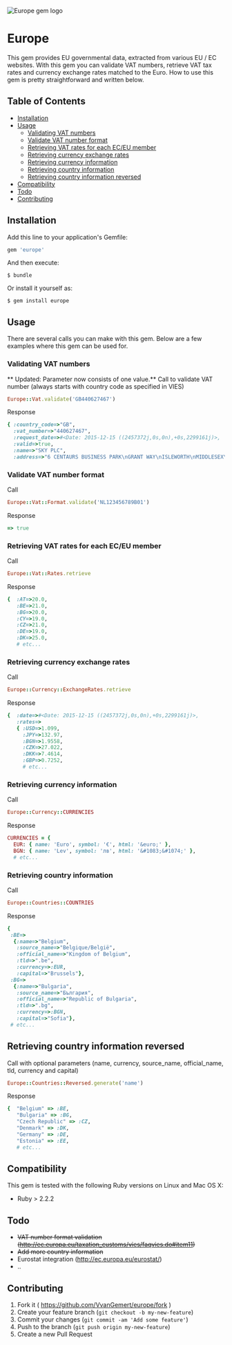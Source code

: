 ![Europe gem logo](https://s3-eu-west-1.amazonaws.com/valorsis.s3-website-eu-west-1.amazonaws.com/static/logo256.png)
# Europe

This gem provides EU governmental data, extracted from various EU / EC websites. With this gem you can validate VAT numbers, retrieve VAT tax rates and currency exchange rates matched to the Euro. How to use this gem is pretty straightforward and written below.

## Table of Contents
- [Installation](#installation)
- [Usage](#usage)
  - [Validating VAT numbers](#validating-vat-numbers)
  - [Validate VAT number format](#validate-vat-number-format)
  - [Retrieving VAT rates for each EC/EU member](#retrieving-vat-rates-for-each-eceu-member)
  - [Retrieving currency exchange rates](#retrieving-currency-exchange-rates)
  - [Retrieving currency information](#retrieving-currency-information)
  - [Retrieving country information](#retrieving-country-information)
  - [Retrieving country information reversed](#retrieving-country-information-reversed)
- [Compatibility](#compatibility)
- [Todo](#todo)
- [Contributing](#contributing)

## Installation

Add this line to your application's Gemfile:

```ruby
gem 'europe'
```

And then execute:

    $ bundle

Or install it yourself as:

    $ gem install europe

## Usage

There are several calls you can make with this gem. Below are a few examples
where this gem can be used for.

### Validating VAT numbers
** Updated: Parameter now consists of one value.**
Call to validate VAT number (always starts with country code as specified in VIES)
```ruby
Europe::Vat.validate('GB440627467')
```
Response
```ruby
{ :country_code=>"GB",
  :vat_number=>"440627467",
  :request_date=>#<Date: 2015-12-15 ((2457372j,0s,0n),+0s,2299161j)>,
  :valid=>true,
  :name=>"SKY PLC",
  :address=>"6 CENTAURS BUSINESS PARK\nGRANT WAY\nISLEWORTH\nMIDDLESEX\n\nTW7 5QD" }
```

### Validate VAT number format
Call
```ruby
Europe::Vat::Format.validate('NL123456789B01')
```
Response
```ruby
=> true
```


### Retrieving VAT rates for each EC/EU member
Call
```ruby
Europe::Vat::Rates.retrieve
```
Response
```ruby
{  :AT=>20.0,
   :BE=>21.0,
   :BG=>20.0,
   :CY=>19.0,
   :CZ=>21.0,
   :DE=>19.0,
   :DK=>25.0,
   # etc...
```

### Retrieving currency exchange rates
Call
```ruby
Europe::Currency::ExchangeRates.retrieve
```
Response
```ruby
{  :date=>#<Date: 2015-12-15 ((2457372j,0s,0n),+0s,2299161j)>,
   :rates=>
   { :USD=>1.099,
     :JPY=>132.97,
     :BGN=>1.9558,
     :CZK=>27.022,
     :DKK=>7.4614,
     :GBP=>0.7252,
     # etc...
```

### Retrieving currency information
Call
```ruby
Europe::Currency::CURRENCIES
```
Response
```ruby
CURRENCIES = {
  EUR: { name: 'Euro', symbol: '€', html: '&euro;' },
  BGN: { name: 'Lev', symbol: 'лв', html: '&#1083;&#1074;' },
  # etc...
```

### Retrieving country information
Call
```ruby
Europe::Countries::COUNTRIES
```
Response
```ruby
{
 :BE=>
  {:name=>"Belgium",
   :source_name=>"Belgique/België",
   :official_name=>"Kingdom of Belgium",
   :tld=>".be",
   :currency=>:EUR,
   :capital=>"Brussels"},
 :BG=>
  {:name=>"Bulgaria",
   :source_name=>"България",
   :official_name=>"Republic of Bulgaria",
   :tld=>".bg",
   :currency=>:BGN,
   :capital=>"Sofia"},
 # etc...
```

## Retrieving country information reversed
Call with optional parameters (name, currency, source_name, official_name, tld, currency and capital)
```ruby
Europe::Countries::Reversed.generate('name')
```
Response
```ruby
{  "Belgium" => :BE,
   "Bulgaria" => :BG,
   "Czech Republic" => :CZ,
   "Denmark" => :DK,
   "Germany" => :DE,
   "Estonia" => :EE,
   # etc...
```

## Compatibility

This gem is tested with the following Ruby versions on Linux and Mac OS X:

- Ruby > 2.2.2

## Todo

- ~~VAT number format validation (http://ec.europa.eu/taxation_customs/vies/faqvies.do#item11)~~
- ~~Add more country information~~
- Eurostat integration (http://ec.europa.eu/eurostat/)
- ..

## Contributing

1. Fork it ( https://github.com/VvanGemert/europe/fork )
2. Create your feature branch (`git checkout -b my-new-feature`)
3. Commit your changes (`git commit -am 'Add some feature'`)
4. Push to the branch (`git push origin my-new-feature`)
5. Create a new Pull Request
